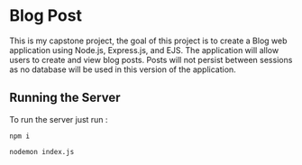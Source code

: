 # Blog Post
This is my capstone project, the goal of this project is to create a Blog web application using Node.js, Express.js, and EJS. The application will allow users to create and view blog posts. Posts will not persist between sessions as no database will be used in this version of the application.

## Running the Server
To run the server just run :
```
npm i
```
```
nodemon index.js
```